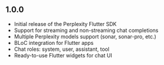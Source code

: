 ## 1.0.0

* Initial release of the Perplexity Flutter SDK
* Support for streaming and non-streaming chat completions
* Multiple Perplexity models support (sonar, sonar-pro, etc.)
* BLoC integration for Flutter apps
* Chat roles: system, user, assistant, tool
* Ready-to-use Flutter widgets for chat UI
